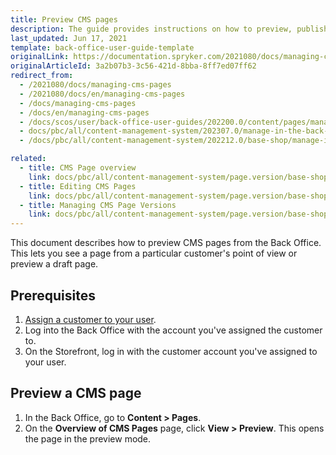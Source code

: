 ```yaml
---
title: Preview CMS pages
description: The guide provides instructions on how to preview, publish, update and activate or deactivate CMS pages in the Back Office.
last_updated: Jun 17, 2021
template: back-office-user-guide-template
originalLink: https://documentation.spryker.com/2021080/docs/managing-cms-pages
originalArticleId: 3a2b07b3-3c56-421d-8bba-8ff7ed07ff62
redirect_from:
  - /2021080/docs/managing-cms-pages
  - /2021080/docs/en/managing-cms-pages
  - /docs/managing-cms-pages
  - /docs/en/managing-cms-pages
  - /docs/scos/user/back-office-user-guides/202200.0/content/pages/managing-cms-pages.html
  - docs/pbc/all/content-management-system/202307.0/manage-in-the-back-office/pages/manage-cms-pages.html
  - /docs/pbc/all/content-management-system/202212.0/base-shop/manage-in-the-back-office/pages/manage-cms-pages.html

related:
  - title: CMS Page overview
    link: docs/pbc/all/content-management-system/page.version/base-shop/cms-feature-overview/cms-pages-overview.html
  - title: Editing CMS Pages
    link: docs/pbc/all/content-management-system/page.version/base-shop/manage-in-the-back-office/pages/edit-cms-pages.html
  - title: Managing CMS Page Versions
    link: docs/pbc/all/content-management-system/page.version/base-shop/manage-in-the-back-office/pages/manage-cms-page-versions.html
---
```


This document describes how to preview CMS pages from the Back Office. This lets you see a page from a particular customer's point of view or preview a draft page.

## Prerequisites

1. [Assign a customer to your user](/docs/pbc/all/user-management/{{page.version}}/base-shop/manage-in-the-back-office/manage-users/assign-and-deassign-customers-from-users.html).
2. Log into the Back Office with the account you've assigned the customer to.
3. On the Storefront, log in with the customer account you've assigned to your user.

## Preview a CMS page

1. In the Back Office, go to **Content&nbsp;<span aria-label="and then">></span> Pages**.
2. On the **Overview of CMS Pages** page, click **View&nbsp;<span aria-label="and then">></span> Preview**.
This opens the page in the preview mode.
